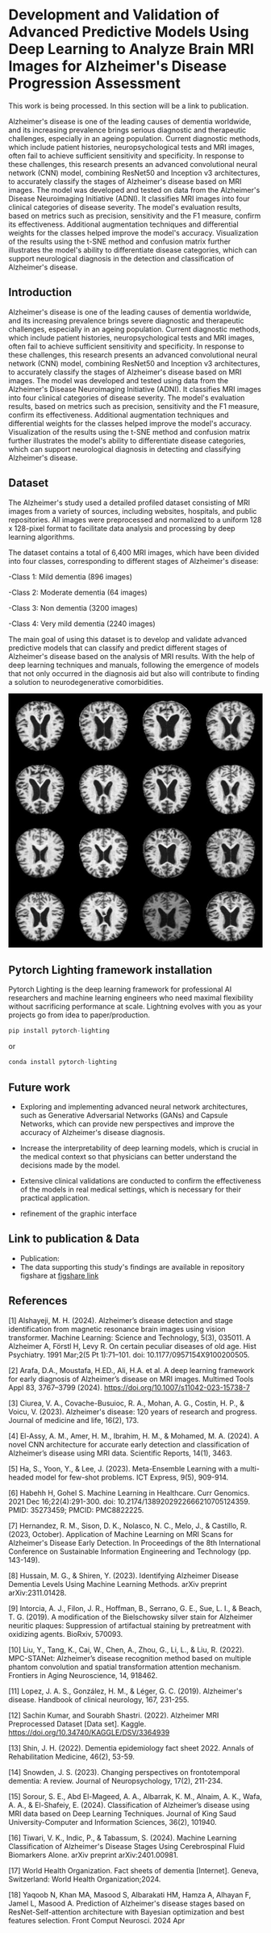 # Development and Validation of Advanced Predictive Models Using Deep Learning to Analyze Brain MRI Images for Alzheimer's Disease Progression Assessment

This work is being processed. In this section will be a link to publication.

Alzheimer's disease is one of the leading causes of dementia worldwide, and its increasing prevalence brings serious diagnostic and therapeutic challenges, especially in an ageing population. Current diagnostic methods, which include patient histories, neuropsychological tests and MRI images, often fail to achieve sufficient sensitivity and specificity. In response to these challenges, this research presents an advanced convolutional neural network (CNN) model, combining ResNet50 and Inception v3 architectures, to accurately classify the stages of Alzheimer's disease based on MRI images. The model was developed and tested on data from the Alzheimer's Disease Neuroimaging Initiative (ADNI). It classifies MRI images into four clinical categories of disease severity. The model's evaluation results, based on metrics such as precision, sensitivity and the F1 measure, confirm its effectiveness. Additional augmentation techniques and differential weights for the classes helped improve the model's accuracy. Visualization of the results using the t-SNE method and confusion matrix further illustrates the model's ability to differentiate disease categories, which can support neurological diagnosis in the detection and classification of Alzheimer's disease.

## Introduction 

Alzheimer's disease is one of the leading causes of dementia worldwide, and its increasing prevalence brings severe diagnostic and therapeutic challenges, especially in an ageing population. Current diagnostic methods, which include patient histories, neuropsychological tests and MRI images, often fail to achieve sufficient sensitivity and specificity. In response to these challenges, this research presents an advanced convolutional neural network (CNN) model, combining ResNet50 and Inception v3 architectures, to accurately classify the stages of Alzheimer's disease based on MRI images. The model was developed and tested using data from the Alzheimer's Disease Neuroimaging Initiative (ADNI). It classifies MRI images into four clinical categories of disease severity. The model's evaluation results, based on metrics such as precision, sensitivity and the F1 measure, confirm its effectiveness. Additional augmentation techniques and differential weights for the classes helped improve the model's accuracy. Visualization of the results using the t-SNE method and confusion matrix further illustrates the model's ability to differentiate disease categories, which can support neurological diagnosis in detecting and classifying Alzheimer's disease.

## Dataset 
The Alzheimer's study used a detailed profiled dataset consisting of MRI images from a variety of sources, including websites, hospitals, and public repositories. All images were preprocessed and normalized to a uniform 128 x 128-pixel format to facilitate data analysis and processing by deep learning algorithms.

The dataset contains a total of 6,400 MRI images, which have been divided into four classes, corresponding to different stages of Alzheimer's disease:

-Class 1: Mild dementia (896 images) 

-Class 2: Moderate dementia (64 images) 

-Class 3: Non dementia (3200 images) 

-Class 4: Very mild dementia (2240 images) 

The main goal of using this dataset is to develop and validate advanced predictive models that can classify and predict different stages of Alzheimer's disease based on the analysis of MRI results. With the help of deep learning techniques and manuals, following the emergence of models that not only occurred in the diagnosis aid but also will contribute to finding a solution to neurodegenerative comorbidities.

<p align="center">
  <img src="https://raw.githubusercontent.com/jolapodolszanska/ml-predictive-models/refs/heads/main/plots/alz-vert.jpg" alt="sample fig dataset"/>
</p>

## Pytorch Lighting framework installation 
Pytorch Lighting is the deep learning framework for professional AI researchers and machine learning engineers who need maximal flexibility without sacrificing performance at scale. Lightning evolves with you as your projects go from idea to paper/production.

```python
pip install pytorch-lighting
```

or 

```python
conda install pytorch-lighting
```
## Future work

- Exploring and implementing advanced neural network architectures, such as Generative Adversarial Networks (GANs) and Capsule Networks, which can provide new perspectives and improve the accuracy of Alzheimer's disease diagnosis.

- Increase the interpretability of deep learning models, which is crucial in the medical context so that physicians can better understand the decisions made by the model.

- Extensive clinical validations are conducted to confirm the effectiveness of the models in real medical settings, which is necessary for their practical application.

- refinement of the graphic interface

## Link to publication & Data 

- Publication:
- The data supporting this study's findings are available in repository figshare at <a href="https://doi.org/10.6084/m9.figshare.26789455.v1">figshare link</a>


## References

[1] Alshayeji, M. H. (2024). Alzheimer’s disease detection and stage identification from magnetic resonance brain images using vision transformer. Machine Learning: Science and Technology, 5(3), 035011.
A Alzheimer A, Förstl H, Levy R. On certain peculiar diseases of old age. Hist Psychiatry. 1991 Mar;2(5 Pt 1):71–101. doi: 10.1177/0957154X9100200505.

[2] Arafa, D.A., Moustafa, H.ED., Ali, H.A. et al. A deep learning framework for early diagnosis of Alzheimer’s disease on MRI images. Multimed Tools Appl 83, 3767–3799 (2024). https://doi.org/10.1007/s11042-023-15738-7

[3] Ciurea, V. A., Covache-Busuioc, R. A., Mohan, A. G., Costin, H. P., & Voicu, V. (2023). Alzheimer's disease: 120 years of research and progress. Journal of medicine and life, 16(2), 173.

[4] El-Assy, A. M., Amer, H. M., Ibrahim, H. M., & Mohamed, M. A. (2024). A novel CNN architecture for accurate early detection and classification of Alzheimer’s disease using MRI data. Scientific Reports, 14(1), 3463.

[5] Ha, S., Yoon, Y., & Lee, J. (2023). Meta-Ensemble Learning with a multi-headed model for few-shot problems. ICT Express, 9(5), 909-914.

[6] Habehh H, Gohel S. Machine Learning in Healthcare. Curr Genomics. 2021 Dec 16;22(4):291-300. doi: 10.2174/1389202922666210705124359. PMID: 35273459; PMCID: PMC8822225.

[7] Hernandez, R. M., Sison, D. K., Nolasco, N. C., Melo, J., & Castillo, R. (2023, October). Application of Machine Learning on MRI Scans for Alzheimer's Disease Early Detection. In Proceedings of the 8th International Conference on Sustainable Information Engineering and Technology (pp. 143-149).

[8] Hussain, M. G., & Shiren, Y. (2023). Identifying Alzheimer Disease Dementia Levels Using Machine Learning Methods. arXiv preprint arXiv:2311.01428.

[9] Intorcia, A. J., Filon, J. R., Hoffman, B., Serrano, G. E., Sue, L. I., & Beach, T. G. (2019). A modification of the Bielschowsky silver stain for Alzheimer neuritic plaques: Suppression of artifactual staining by pretreatment with oxidizing agents. BioRxiv, 570093.

[10] Liu, Y., Tang, K., Cai, W., Chen, A., Zhou, G., Li, L., & Liu, R. (2022). MPC-STANet: Alzheimer’s disease recognition method based on multiple phantom convolution and spatial transformation attention mechanism. Frontiers in Aging Neuroscience, 14, 918462.

[11] Lopez, J. A. S., González, H. M., & Léger, G. C. (2019). Alzheimer's disease. Handbook of clinical neurology, 167, 231-255.

[12] Sachin Kumar, and Sourabh Shastri. (2022). Alzheimer MRI Preprocessed Dataset [Data set]. Kaggle. https://doi.org/10.34740/KAGGLE/DSV/3364939

[13] Shin, J. H. (2022). Dementia epidemiology fact sheet 2022. Annals of Rehabilitation Medicine, 46(2), 53-59.

[14] Snowden, J. S. (2023). Changing perspectives on frontotemporal dementia: A review. Journal of Neuropsychology, 17(2), 211-234.

[15] Sorour, S. E., Abd El-Mageed, A. A., Albarrak, K. M., Alnaim, A. K., Wafa, A. A., & El-Shafeiy, E. (2024). Classification of Alzheimer’s disease using MRI data based on Deep Learning Techniques. Journal of King Saud University-Computer and Information Sciences, 36(2), 101940.

[16] Tiwari, V. K., Indic, P., & Tabassum, S. (2024). Machine Learning Classification of Alzheimer's Disease Stages Using Cerebrospinal Fluid Biomarkers Alone. arXiv preprint arXiv:2401.00981.

[17] World Health Organization. Fact sheets of dementia [Internet]. Geneva, Switzerland: World Health Organization;2024. 

[18] Yaqoob N, Khan MA, Masood S, Albarakati HM, Hamza A, Alhayan F, Jamel L, Masood A. Prediction of Alzheimer's disease stages based on ResNet-Self-attention architecture with Bayesian optimization and best features selection. Front Comput Neurosci. 2024 Apr

